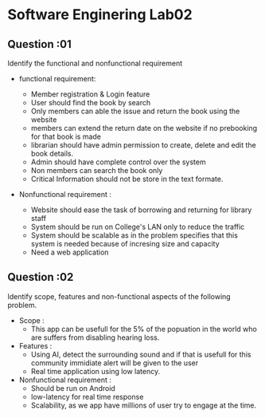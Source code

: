 
# Software Enginering Lab02

## Question :01
Identify the functional and nonfunctional requirement
- functional requirement:
    - Member registration & Login feature
    - User should find the book by search
    - Only members can able the issue and return the book using the website
    - members can extend the return date on the website if no prebooking for that book is made
    - librarian should have admin permission to create, delete and edit the book details.
    - Admin should have complete control over the system
    - Non members can search the book only
    - Critical Information should not be store in the text formate.


- Nonfunctional requirement :
    - Website should ease the task of borrowing and returning for library staff
    - System should be run on College's LAN only to reduce the traffic
    - System should be scalable as in the problem specifies that this system is needed because of incresing size and capacity
    - Need a web application
    

## Question :02
Identify scope, features and non-functional aspects of the following problem.
- Scope :
    - This app can be usefull for the 5% of the popuation in the world who are suffers from disabling hearing loss.
- Features :
    - Using AI, detect the surrounding sound and if that is usefull for this community immidiate alert will be given to the user
    - Real time application using low latency.
- Nonfunctional requirement :
    - Should be run on Android
    - low-latency for real time response
    - Scalability, as we app have millions of user try to engage at the time.

